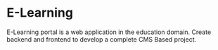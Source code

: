 # E-Learning
E-Learning portal is a web application in the education domain. Create backend and frontend to develop a complete CMS Based project.
